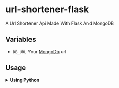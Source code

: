 # url-shortener-flask
A Url Shortener Api Made With Flask And MongoDB

## Variables

- `DB_URL` Your [MongoDb](https://www.mongodb.com/) url


## Usage

<details>
  <summary><b>Using Python</b></summary>
  <pre>
   <code class="language-js">
    $(function(){
     alert("Hello World");
    });
   </code>
  </pre
</details>

